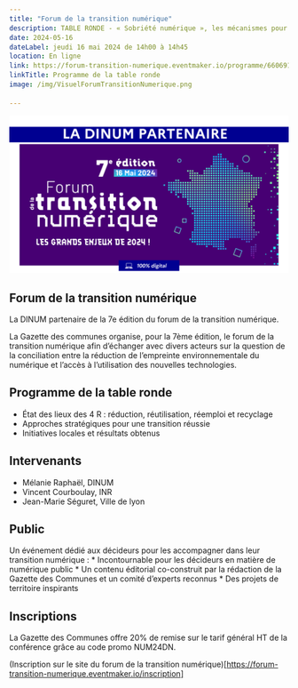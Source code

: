 ```yaml
---
title: "Forum de la transition numérique"
description: TABLE RONDE - « Sobriété numérique », les mécanismes pour y parvenir 
date: 2024-05-16
dateLabel: jeudi 16 mai 2024 de 14h00 à 14h45
location: En ligne
link: https://forum-transition-numerique.eventmaker.io/programme/6606910c711fca00964b79ca
linkTitle: Programme de la table ronde
image: /img/VisuelForumTransitionNumerique.png

---
```


![Visuel du forum de la transition numérique](/img/VisuelForumTransitionNumerique.png)

## Forum de la transition numérique
La DINUM partenaire de la 7e édition du forum de la transition numérique.

La Gazette des communes organise, pour la 7ème édition, le forum de la transition numérique afin d’échanger avec divers acteurs sur la question de la conciliation entre la réduction de l’empreinte environnementale du numérique et l’accès à l’utilisation des nouvelles technologies.

## Programme de la table ronde
* État des lieux des 4 R : réduction, réutilisation, réemploi et recyclage
* Approches stratégiques pour une transition réussie
* Initiatives locales et résultats obtenus 

## Intervenants
* Mélanie Raphaël, DINUM
* Vincent Courboulay, INR
* Jean-Marie Séguret, Ville de lyon

## Public
Un événement dédié aux décideurs pour les accompagner dans leur transition numérique :
    * Incontournable pour les décideurs en matière de numérique public
    * Un contenu éditorial co-construit par la rédaction de la Gazette des Communes et un comité d’experts reconnus
    * Des projets de territoire inspirants

## Inscriptions 
La Gazette des Communes offre 20% de remise sur le tarif général HT de la conférence grâce au code promo NUM24DN.

(Inscription sur le site du forum de la transition numérique)[https://forum-transition-numerique.eventmaker.io/inscription]

